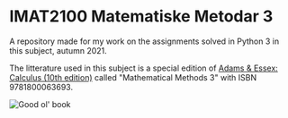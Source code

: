 # IMAT2100 Matematiske Metodar 3
A repository made for my work on the assignments solved in Python 3 in this subject, autumn 2021.

The litterature used in this subject is a special edition of [Adams & Essex: Calculus (10th edition)](https://www.pearson.com/se/Nordics-Higher-Education/subject-catalogue/mathematics/Calculus-A-Complete-Course-Adams-10e.html) called "Mathematical Methods 3" with ISBN 9781800063693.

![](https://github.com/haavardok/IMAT2100_matematiske_metodar_3/blob/main/pictures/good_ol_book.png "Good ol' book")
